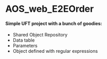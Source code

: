 # AOS_web_E2EOrder

#### Simple UFT project with a bunch of goodies:
* Shared Object Repository
* Data table
* Parameters
* Object defined with regular expressions
